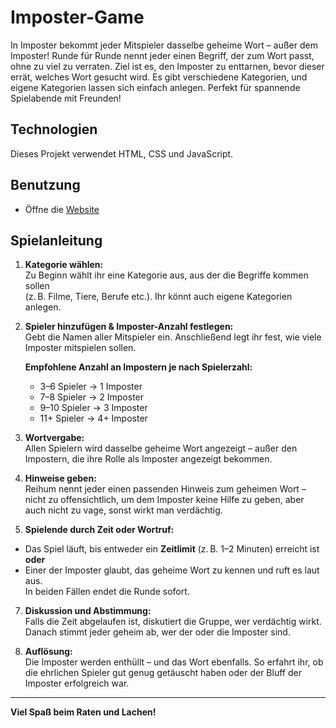 # Imposter-Game
In Imposter bekommt jeder Mitspieler dasselbe geheime Wort – außer dem Imposter! Runde für Runde nennt jeder einen Begriff, der zum Wort passt, ohne zu viel zu verraten. Ziel ist es, den Imposter zu enttarnen, bevor dieser errät, welches Wort gesucht wird. Es gibt verschiedene Kategorien, und eigene Kategorien lassen sich einfach anlegen. Perfekt für spannende Spielabende mit Freunden!
## Technologien
Dieses Projekt verwendet HTML, CSS und JavaScript.
## Benutzung
- Öffne die [Website](https://nils-programmierer.github.io/Imposter-Game/)
## Spielanleitung

1. **Kategorie wählen:**  
   Zu Beginn wählt ihr eine Kategorie aus, aus der die Begriffe kommen sollen  
   (z. B. Filme, Tiere, Berufe etc.). Ihr könnt auch eigene Kategorien anlegen.

2. **Spieler hinzufügen & Imposter-Anzahl festlegen:**  
   Gebt die Namen aller Mitspieler ein. Anschließend legt ihr fest, wie viele Imposter mitspielen sollen.
   
   **Empfohlene Anzahl an Impostern je nach Spielerzahl:**
   - 3–6 Spieler → 1 Imposter  
   - 7–8 Spieler → 2 Imposter  
   - 9–10 Spieler → 3 Imposter  
   - 11+ Spieler → 4+ Imposter

4. **Wortvergabe:**  
   Allen Spielern wird dasselbe geheime Wort angezeigt – außer den Impostern, die ihre Rolle als Imposter angezeigt bekommen.

5. **Hinweise geben:**  
   Reihum nennt jeder einen passenden Hinweis zum geheimen Wort – nicht zu offensichtlich, um dem Imposter keine Hilfe zu geben, aber auch nicht zu vage, sonst wirkt man verdächtig.

6. **Spielende durch Zeit oder Wortruf:**  
  - Das Spiel läuft, bis entweder ein **Zeitlimit** (z. B. 1–2 Minuten) erreicht ist  
   **oder**  
   - Einer der Imposter glaubt, das geheime Wort zu kennen und ruft es laut aus.  
   In beiden Fällen endet die Runde sofort.

7. **Diskussion und Abstimmung:**  
   Falls die Zeit abgelaufen ist, diskutiert die Gruppe, wer verdächtig wirkt. Danach stimmt jeder geheim ab, wer der oder die Imposter sind.
   
8. **Auflösung:**  
   Die Imposter werden enthüllt – und das Wort ebenfalls. So erfahrt ihr, ob die ehrlichen Spieler gut genug getäuscht haben oder der Bluff der Imposter erfolgreich war.

---

**Viel Spaß beim Raten und Lachen!**
